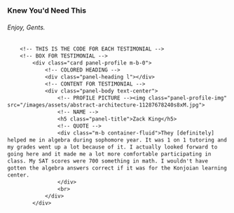 ### Knew You'd Need This
###### Enjoy, Gents.
        <!-- THIS IS THE CODE FOR EACH TESTIMONIAL -->
        <!-- BOX FOR TESTIMONIAL -->
            <div class="card panel-profile m-b-0">
                <!-- COLORED HEADING -->
                <div class="panel-heading l"></div>
                <!-- CONTENT FOR TESTIMONIAL -->
                <div class="panel-body text-center">
                    <!-- PROFILE PICTURE --><img class="panel-profile-img" src="/images/assets/abstract-architecture-11287678240s8xM.jpg">
                    <!-- NAME -->
                    <h5 class="panel-title">Zack King</h5>
                    <!-- QUOTE -->
                    <div class="m-b container-fluid">They [definitely] helped me in algebra during sophomore year. It was 1 on 1 tutoring and my grades went up a lot because of it. I actually looked forward to going here and it made me a lot more comfortable participating in class. My SAT scores were 700 something in math. I wouldn't have gotten the algebra answers correct if it was for the Konjoian learning center.
                    </div>
                    <br> 
                </div>
            </div>
